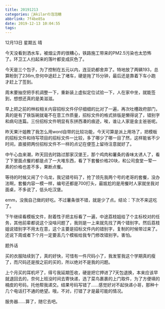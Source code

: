 ```yaml
---
title: 20191213
categories: 🍬Akilarの泡泡糖
abbrlink: 7f4be85a
date: 2019-12-13 10:04:55
tags:
---
```


12月13日 星期五 晴

今天没看到洒水车，被烟尘弄的很糟心，铁路施工带来的PM2.5污染也太恐怖了。环卫工人扫起来的落叶都变成灰色了。

今天是三个包子，为了控制在五元以内，连豆奶都舍弃了。特地放了两辆193，总算盼到了236m,奈何中途赶上了堵车，硬是拖了15分钟，最后还是靠着下车小跑才赶上了签到。

周末要抽空把手机调整一下，重新装上虚拟定位试验一下，人在家中坐，就能签到，想想还真的是美滋滋。

早上把之前的林权相关内容招标文件仔仔细细的比对了一遍，再次吐槽政府部门，真的是有了铁饭碗就毫不在意工作质量，招标文件的格式排版是懒得说了，错别字和病句连篇。三份招标文件明显有东拼西凑的痕迹，唉，谁让人家是金主爸爸呢。

昨天果汁姐教了我怎么用word自带的比较功能，今天可算是派上用场了，把模板的招标文件和待写项目的招标文件一比较，多了哪少了哪一目了然，这样能省不少时间，直接把两份招标文件不一样的点记在便签上留待注意就好了。

中午心血来潮，昨天回去时路过那家汉堡王，那个鸡肉和薯条的香味太诱人了，看了下里面点餐的都是点了一大堆东西，看了下套餐价格20块，和公司食堂一荤一素的价格也差不多，果断点餐。

等待的时候又闹了个乌龙，我记错号码了，抢了领先我两个号的老哥的套餐，没办法啊，套餐内容一模一样，编号还都是700打头，最尴尬的是用餐时人家就坐我对面桌，不多说了，低头吃汉堡。

emm，没我自己做的好吃。不过薯条很不错，就是少了点。结论：下次不来这吃了。

下午继续看模板文件，耐着性子把主标看了一遍，中途荔枝姐给了个主标校对的任务，其他前辈都说这个没啥问题了，我则是一上来就先找了两个错别字。然后荔枝姐说错别字不用太在意，这个主要是招标文件内的错别字，复制的时候带过来了。还说下周或者下个月一定要丢几个模板给我专门修改错别字。害怕。

题外话

买的衣服陆续到了，真的好快，可惜有一件尺码小了，我发誓我这个学期真的瘦了，而尺码还是按之前的买的，所以绝对不是我的问题。

上个月买的耳机坏了，得亏我延期签收，硬是把它押进了7天包退换，本来应该早就退回去的，奈何上班没时间去寄快递，选了菜鸟裹裹的上门取件，为了方便填的楠皮的号码，托他帮我递交。结果号码写错了......感觉好对不起快递小哥，那种十几个电话打不通的绝望。哦，不对，打错了才是最可能的情况。

服务器......算了，随它去吧。
